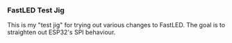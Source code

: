 ### FastLED Test Jig

This is my "test jig" for trying out various changes to FastLED. The goal is to straighten out ESP32's SPI behaviour.